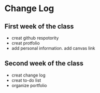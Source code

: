 Change Log
==
First week of the class
--
* creat github respotority
* creat protfolio
* add personal information. add canvas link



Second week of the class
--
* creat change log
* creat to-do list
* organize portfolio
